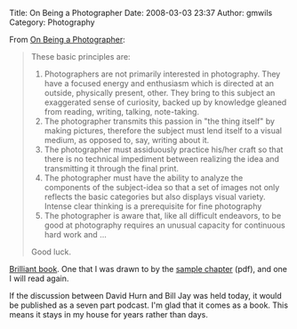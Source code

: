 Title: On Being a Photographer
Date: 2008-03-03 23:37
Author: gmwils
Category: Photography

From [On Being a Photographer][]:

> These basic principles are:
>
> 1.  Photographers are not primarily interested in photography. They
>     have a focused energy and enthusiasm which is directed at an
>     outside, physically present, other. They bring to this subject an
>     exaggerated sense of curiosity, backed up by knowledge gleaned
>     from reading, writing, talking, note-taking.
> 2.  The photographer transmits this passion in "the thing itself" by
>     making pictures, therefore the subject must lend itself to a
>     visual medium, as opposed to, say, writing about it.
> 3.  The photographer must assiduously practice his/her craft so that
>     there is no technical impediment between realizing the idea and
>     transmitting it through the final print.
> 4.  The photographer must have the ability to analyze the components
>     of the subject-idea so that a set of images not only reflects the
>     basic categories but also displays visual variety. Intense clear
>     thinking is a prerequisite for fine photography
> 5.  The photographer is aware that, like all difficult endeavors, to
>     be good at photography requires an unusual capacity for continuous
>     hard work and ...
>
> Good luck.
>

[Brilliant book][On Being a Photographer]. One that I was drawn to by
the [sample chapter][] (pdf), and one I will read again.

If the discussion between David Hurn and Bill Jay was held today, it
would be published as a seven part podcast. I'm glad that it comes as a
book. This means it stays in my house for years rather than days.

  [On Being a Photographer]: http://www.amazon.com/exec/obidos/asin/1888803061/ref=nosim/pseudofish-20
  [sample chapter]: http://enhanced.lenswork.com/obpenhanced.pdf
